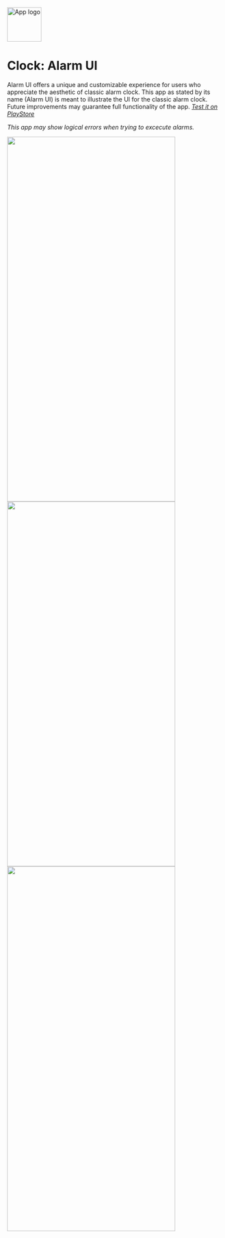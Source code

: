 ###

<img height="80" src="C:\Users\Samuel Wakoli\AndroidStudioProjects\Clock\app\src\main\res\mipmap-xxxhdpi\ic_launcher_round.webp" title="App logo" width="80"/>

# Clock: Alarm UI

Alarm UI offers a unique and customizable experience for users who appreciate the aesthetic of classic alarm clock. This app as stated by its name (Alarm UI) is meant to illustrate the UI for the classic alarm
clock. Future improvements may guarantee full functionality of the app. _[Test it on PlayStore](https://play.google.com/store/apps/details?id=com.samwrotethecode.clock)_

_This app may show logical errors when trying to excecute alarms._

<img src="C:\Users\Samuel Wakoli\AndroidStudioProjects\Clock\screenshots\home.png" width="393" height="851"/>
<img src="C:\Users\Samuel Wakoli\AndroidStudioProjects\Clock\screenshots\alarm_detail.png" width="393" height="851"/>
<img src="C:\Users\Samuel Wakoli\AndroidStudioProjects\Clock\screenshots\add_alarm.png" width="393" height="851"/>